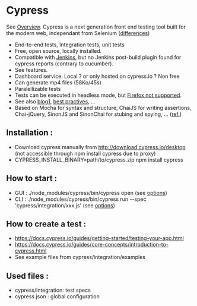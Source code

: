 # Cypress 

See <a href="https://docs.cypress.io/guides/overview/why-cypress.html#In-a-nutshell">Overview</a>. 
Cypress is a next generation front end testing tool built for the modern web, independant from Selenium (<a href="https://docs.cypress.io/guides/overview/key-differences.html">differences</a>)
- End-to-end tests, Integration tests, unit tests
- Free, open source, locally installed.
- Compatible with <a href="https://docs.cypress.io/guides/guides/continuous-integration.html#What-is-supported">Jenkins</a>, but no Jenkins post-build plugin found for cypress reports (contrary to cucumber).
- See <a hreef="https://docs.cypress.io/guides/overview/why-cypress.html#Features">features</a>.
- Dashboard service. Local ? or only hosted on cypress.io ? Non free
- Can generate mp4 files (58Ko/45s)
- Paralellizable tests
- Tests can be executed in headless mode, but <u>Firefox not supported</u>.
- See also <a href="http://www.babonaux.com/2018/01/28/cypress-une-variante-en-bien-mieux-de-phantomjs/">blog1</a>, <a href="https://docs.cypress.io/guides/references/best-practices.html">best practives</a>, ...
- Based on Mocha for syntax and structure, ChaiJS for writing assertions, Chai-jQuery, SinonJS and SinonChai for stubing and spying, ... (<a href="https://docs.cypress.io/guides/references/bundled-tools.html">ref.</a>)


## Installation :

- Download cypress manually from http://download.cypress.io/desktop (not accessible through npm install cypress due to proxy)
- CYPRESS_INSTALL_BINARY=path/to/cypress.zip npm install cypress


## How to start :

- GUI : ./node_modules/cypress/bin/cypress open (see <a href="https://docs.cypress.io/guides/guides/command-line.html#cypress-open">options</a>)
- CLI : ./node_modules/cypress/bin/cypress run --spec 'cypress/integration/xxx.js' (see <a href="https://docs.cypress.io/guides/guides/command-line.html#cypress-run">options</a>)


## How to create a test :

- https://docs.cypress.io/guides/getting-started/testing-your-app.html
- https://docs.cypress.io/guides/core-concepts/introduction-to-cypress.html
- See example files from cypress/integration/examples


## Used files :

- cypress/integration: test specs
- cypress.json : global configuration
